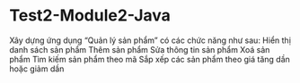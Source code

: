 # Test2-Module2-Java
Xây dựng ứng dụng “Quản lý sản phẩm” có các chức năng như sau:
Hiển thị danh sách sản phẩm
Thêm sản phẩm
Sửa thông tin sản phẩm
Xoá sản phẩm
Tìm kiếm sản phẩm theo mã 
Sắp xếp các sản phẩm theo giá tăng dần hoặc giảm dần 

